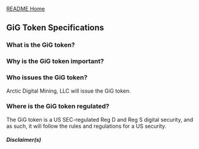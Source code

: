 [README Home](README.md)
## GiG Token Specifications

### What is the GiG token?

### Why is the GiG token important?

### Who issues the GiG token?
Arctic Digital Mining, LLC will issue the GiG token.

### Where is the GiG token regulated?
The GiG token is a US SEC-regulated Reg D and Reg S digital security, and as such, it will follow the rules and regulations for a US security.

##### Disclaimer(s)


